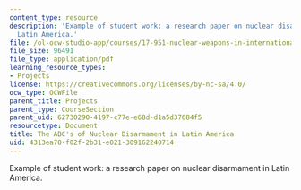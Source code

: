 ```yaml
---
content_type: resource
description: 'Example of student work: a research paper on nuclear disarmament in
  Latin America.'
file: /ol-ocw-studio-app/courses/17-951-nuclear-weapons-in-international-politics-past-present-and-future-spring-2009/4313ea70f02f2b31e021309162240714_MIT17_951S09_abcs.pdf
file_size: 96491
file_type: application/pdf
learning_resource_types:
- Projects
license: https://creativecommons.org/licenses/by-nc-sa/4.0/
ocw_type: OCWFile
parent_title: Projects
parent_type: CourseSection
parent_uid: 62730290-4197-c77e-e68d-d1a5d37684f5
resourcetype: Document
title: The ABC's of Nuclear Disarmament in Latin America
uid: 4313ea70-f02f-2b31-e021-309162240714
---
```

Example of student work: a research paper on nuclear disarmament in Latin America.